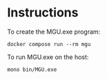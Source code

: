 Instructions
============

To create the MGU.exe program:
```
docker compose run --rm mgu
```

To run MGU.exe on the host:
```
mono bin/MGU.exe
```
